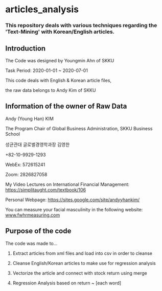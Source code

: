 # articles_analysis

### This repository deals with various techniques regarding the 'Text-Mining' with Korean/English articles.

## Introduction
The Code was designed by Youngmin Ahn of SKKU

Task Period: 2020-01-01 ~ 2020-07-01

This code deals with English & Korean article files,

the raw data belongs to Andy Kim of SKKU 


## Information of the owner of Raw Data
Andy (Young Han) KIM

The Program Chair of Global Business Administration, SKKU Business School

성균관대 글로벌경영학과장 김영한

+82-10-9929-1293

WebEx: 572615241

Zoom: 2826827058

My Video Lectures on International Financial Management: https://simplitaught.com/textbook/106

Personal Webpage: https://sites.google.com/site/andyyhankim/

You can measure your facial masculinity in the following website: www.fwhrmeasuring.com


## Purpose of the code
The code was made to...
1. Extract articles from xml files and load into csv in order to cleanse

2. Cleanse English/Korean articles to make use for regression analysis

3. Vectorize the article and connect with stock return using merge

4. Regression Analysis based on return ~ [each word]
